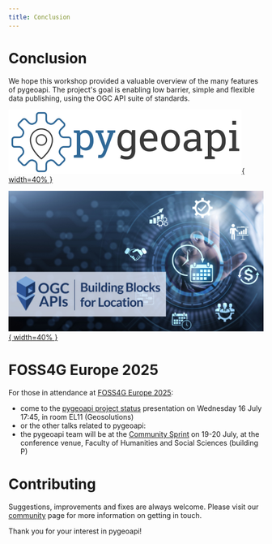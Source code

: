 ```yaml
---
title: Conclusion
---
```


# Conclusion

We hope this workshop provided a valuable overview of the many features of pygeoapi. The project's
goal is enabling low barrier, simple and flexible data publishing, using the OGC API suite of standards.

[![pygeoapi logo](assets/images/pygeoapi-logo.png){ width=40% }](https://pygeoapi.io)

[![OGC APIs banner](assets/images/OGC_APIs_banner.jpg){ width=40% }](https://ogcapi.ogc.org)

# FOSS4G Europe 2025

For those in attendance at [FOSS4G Europe 2025](https://2025.europe.foss4g.org):

- come to the [pygeoapi project status](https://talks.osgeo.org/foss4g-europe-2025/talk/EPWGP7) presentation on Wednesday 16 July 17:45, in room EL11 (Geosolutions)
- or the other talks related to pygeoapi:
- the pygeoapi team will be at the [Community Sprint](https://2025.europe.foss4g.org/schedule/community-sprint/) on 19-20 July, at the conference venue, Faculty of Humanities and Social Sciences (building P)

# Contributing

Suggestions, improvements and fixes are always welcome. Please visit our [community](https://pygeoapi.io/community)
page for more information on getting in touch.

Thank you for your interest in pygeoapi!
